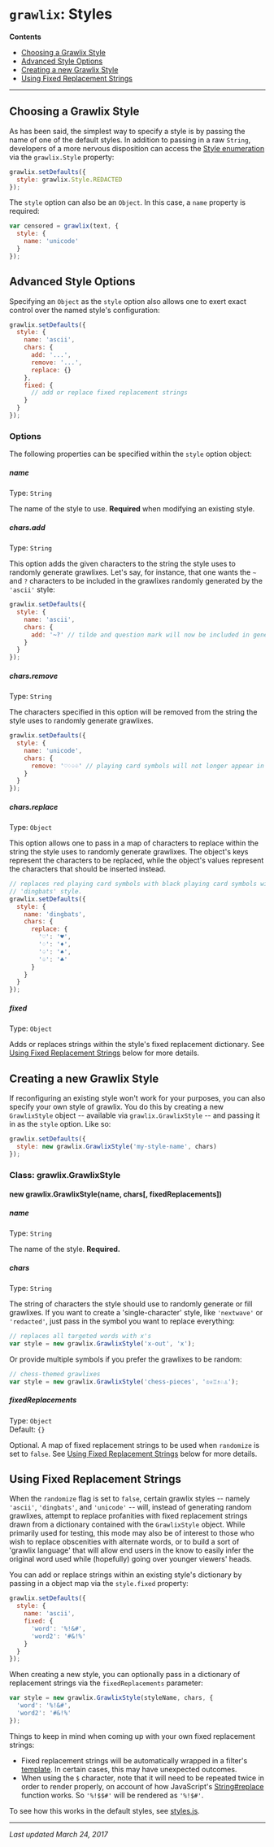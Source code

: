 # `grawlix`: Styles

__Contents__
- [Choosing a Grawlix Style](#choosing-a-grawlix-style)
- [Advanced Style Options](#advanced-style-options)
- [Creating a new Grawlix Style](#creating-a-new-grawlix-style)
- [Using Fixed Replacement Strings](#using-fixed-replacement-strings)

***

## Choosing a Grawlix Style

As has been said, the simplest way to specify a style is by passing the name of one of the default styles. In addition to passing in a raw `String`, developers of a more nervous disposition can access the [Style enumeration](https://github.com/tinwatchman/grawlix/blob/master/styles.js#L9) via the `grawlix.Style` property:

```javascript
grawlix.setDefaults({
  style: grawlix.Style.REDACTED
});
```

The `style` option can also be an `Object`. In this case, a `name` property is required:

```javascript
var censored = grawlix(text, {
  style: {
    name: 'unicode'
  }
});
```

## Advanced Style Options

Specifying an `Object` as the `style` option also allows one to exert exact control over the named style's configuration:

```javascript
grawlix.setDefaults({
  style: {
    name: 'ascii',
    chars: {
      add: '...',
      remove: '...',
      replace: {}
    },
    fixed: {
      // add or replace fixed replacement strings
    }
  }
});
```

### Options

The following properties can be specified within the `style` option object:

##### name

Type: `String`

The name of the style to use. **Required** when modifying an existing style.

##### chars.add

Type: `String`

This option adds the given characters to the string the style uses to randomly generate grawlixes. Let's say, for instance, that one wants the `~` and `?` characters to be included in the grawlixes randomly generated by the `'ascii'` style:

```javascript
grawlix.setDefaults({
  style: {
    name: 'ascii',
    chars: {
      add: '~?' // tilde and question mark will now be included in generated grawlixes
    }
  }
});
```

##### chars.remove

Type: `String`

The characters specified in this option will be removed from the string the style uses to randomly generate grawlixes.

```javascript
grawlix.setDefaults({
  style: {
    name: 'unicode',
    chars: {
      remove: '♡♢♤♧' // playing card symbols will not longer appear in grawlixes
    }
  }
});
```

##### chars.replace

Type: `Object`

This option allows one to pass in a map of characters to replace within the string the style uses to randomly generate grawlixes. The object's keys represent the characters to be replaced, while the object's values represent the characters that should be inserted instead.

```javascript
// replaces red playing card symbols with black playing card symbols within the 
// 'dingbats' style.
grawlix.setDefaults({
  style: {
    name: 'dingbats',
    chars: {
      replace: {
        '♡': '♥',
        '♢': '♦',
        '♤': '♠',
        '♧': '♣'
      }
    }
  }
});
```

##### fixed

Type: `Object`

Adds or replaces strings within the style's fixed replacement dictionary. See [Using Fixed Replacement Strings](#using-fixed-replacement-strings) below for more details.

## Creating a new Grawlix Style

If reconfiguring an existing style won't work for your purposes, you can also specify your own style of grawlix. You do this by creating a new `GrawlixStyle` object -- available via `grawlix.GrawlixStyle` -- and passing it in as the `style` option. Like so:

```javascript
grawlix.setDefaults({
  style: new grawlix.GrawlixStyle('my-style-name', chars)
});
```

### Class: grawlix.GrawlixStyle

#### new grawlix.GrawlixStyle(name, chars[, fixedReplacements])

##### name

Type: `String`

The name of the style. **Required.**

##### chars

Type: `String`

The string of characters the style should use to randomly generate or fill grawlixes. If you want to create a 'single-character' style, like `'nextwave'` or `'redacted'`, just pass in the symbol you want to replace everything:

```javascript
// replaces all targeted words with x's
var style = new grawlix.GrawlixStyle('x-out', 'x');
```

Or provide multiple symbols if you prefer the grawlixes to be random:

```javascript
// chess-themed grawlixes
var style = new grawlix.GrawlixStyle('chess-pieces', '♔♕♖♗♘♙');
```

##### fixedReplacements

Type: `Object`<br>
Default: `{}`

Optional. A map of fixed replacement strings to be used when `randomize` is set to `false`. See [Using Fixed Replacement Strings](#using-fixed-replacement-strings) below for more details.

## Using Fixed Replacement Strings

When the `randomize` flag is set to `false`, certain grawlix styles -- namely `'ascii'`, `'dingbats'`, and `'unicode'` -- will, instead of generating random grawlixes, attempt to replace profanities with fixed replacement strings drawn from a dictionary contained with the `GrawlixStyle` object. While primarily used for testing, this mode may also be of interest to those who wish to replace obscenities with alternate words, or to build a sort of 'grawlix language' that will allow end users in the know to easily infer the original word used while (hopefully) going over younger viewers' heads.

You can add or replace strings within an existing style's dictionary by passing in a object map via the `style.fixed` property:

```javascript
grawlix.setDefaults({
  style: {
    name: 'ascii',
    fixed: {
      'word': '%!&#',
      'word2': '#&!%'
    }
  }
});
```

When creating a new style, you can optionally pass in a dictionary of replacement strings via the `fixedReplacements` parameter:

```javascript
var style = new grawlix.GrawlixStyle(styleName, chars, {
  'word': '%!&#',
  'word2': '#&!%'
});
```

Things to keep in mind when coming up with your own fixed replacement strings:

- Fixed replacement strings will be automatically wrapped in a filter's [template](https://github.com/tinwatchman/grawlix/blob/master/docs/FILTERS.md#filter-templates). In certain cases, this may have unexpected outcomes.
- When using the `$` character, note that it will need to be repeated twice in order to render properly, on account of how JavaScript's [String#replace](https://developer.mozilla.org/en-US/docs/Web/JavaScript/Reference/Global_Objects/String/replace) function works. So `'%!$$#'` will be rendered as `'%!$#'`.

To see how this works in the default styles, see [styles.js](https://github.com/tinwatchman/grawlix/blob/master/styles.js#L62).

***

*Last updated March 24, 2017*